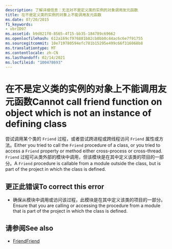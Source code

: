 ```yaml
---
description: 了解详细信息：无法对不是定义类的实例的对象调用友元函数
title: 在不是定义类的实例的对象上不能调用友元函数
ms.date: 07/20/2015
f1_keywords:
- vbrID97
ms.assetid: b9d821f0-8565-4f15-bb35-184789c69662
ms.openlocfilehash: 612a169cf976881b82cb0bb0c44ac6c6e7f91755
ms.sourcegitcommit: 10e719780594efc781b15295e499c66f316068b8
ms.translationtype: MT
ms.contentlocale: zh-CN
ms.lasthandoff: 02/14/2021
ms.locfileid: "100478693"
---
```

# <a name="cannot-call-friend-function-on-object-which-is-not-an-instance-of-defining-class"></a><span data-ttu-id="f6fbd-103">在不是定义类的实例的对象上不能调用友元函数</span><span class="sxs-lookup"><span data-stu-id="f6fbd-103">Cannot call friend function on object which is not an instance of defining class</span></span>

<span data-ttu-id="f6fbd-104">尝试调用某个类的 `Friend` 过程，或者尝试跨进程或跨线程访问 `Friend` 属性或方法。</span><span class="sxs-lookup"><span data-stu-id="f6fbd-104">Either you tried to call the `Friend` procedure of a class, or you tried to access a `Friend` property or method either cross-process or cross-thread.</span></span> <span data-ttu-id="f6fbd-105">`Friend` 过程可从类外部的模块中调用，但该模块是在其中定义该类的项目的一部分。</span><span class="sxs-lookup"><span data-stu-id="f6fbd-105">A `Friend` procedure is callable from a module outside the class, but is part of the project in which the class is defined.</span></span>  
  
## <a name="to-correct-this-error"></a><span data-ttu-id="f6fbd-106">更正此错误</span><span class="sxs-lookup"><span data-stu-id="f6fbd-106">To correct this error</span></span>  
  
- <span data-ttu-id="f6fbd-107">确保从模块中调用或访问该过程，此模块是在其中定义该类的项目的一部分。</span><span class="sxs-lookup"><span data-stu-id="f6fbd-107">Ensure that you are calling or accessing the procedure from a module that is part of the project in which the class is defined.</span></span>  
  
## <a name="see-also"></a><span data-ttu-id="f6fbd-108">请参阅</span><span class="sxs-lookup"><span data-stu-id="f6fbd-108">See also</span></span>

- [<span data-ttu-id="f6fbd-109">Friend</span><span class="sxs-lookup"><span data-stu-id="f6fbd-109">Friend</span></span>](../language-reference/modifiers/friend.md)
